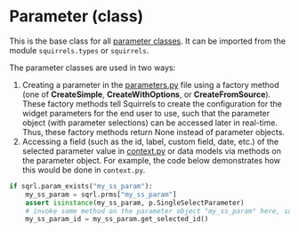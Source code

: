 # Parameter (class)

This is the base class for all [parameter classes]. It can be imported from the module `squirrels.types` or `squirrels`.

The parameter classes are used in two ways:
1. Creating a parameter in the [parameters.py](../../../docs/concepts/parameters) file using a factory method (one of **CreateSimple**, **CreateWithOptions**, or **CreateFromSource**). These factory methods tell Squirrels to create the configuration for the widget parameters for the end user to use, such that the parameter object (with parameter selections) can be accessed later in real-time. Thus, these factory methods return None instead of parameter objects.
2. Accessing a field (such as the id, label, custom field, date, etc.) of the selected parameter value in [context.py](../../../docs/concepts/context) or data models via methods on the parameter object. For example, the code below demonstrates how this would be done in `context.py`.

```python
if sqrl.param_exists("my_ss_param"):
    my_ss_param = sqrl.prms["my_ss_param"]
    assert isinstance(my_ss_param, p.SingleSelectParameter)
    # invoke some method on the parameter object "my_ss_param" here, such as:
    my_ss_param_id = my_ss_param.get_selected_id()
```


[parameter classes]: ../parameters
